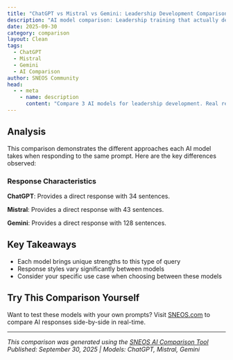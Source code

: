 ```yaml
---
title: "ChatGPT vs Mistral vs Gemini: Leadership Development Comparison 2025"
description: "AI model comparison: Leadership training that actually develops effective leaders..."
date: 2025-09-30
category: comparison
layout: Clean
tags:
  - ChatGPT
  - Mistral
  - Gemini
  - AI Comparison
author: SNEOS Community
head:
  - - meta
    - name: description
      content: "Compare 3 AI models for leadership development. Real responses from ChatGPT, Mistral, Gemini with detailed analysis."
---
```


<ChatComparison
  title="ChatGPT vs Mistral vs Gemini: Leadership Development Comparison 2025"
  prompt="Leadership training that actually develops effective leaders"
  :responses='{
    "ChatGPT": "Certainly! Effective leadership training focuses on developing practical skills, emotional intelligence, and strategic thinking to create leaders who can inspire, motivate, and guide their teams successfully. Here are some key components and approaches to leadership training that truly develop effective leaders:\n\n### Key Components of Effective Leadership Training\n\n1. **Self-Awareness and Emotional Intelligence**\n   - Understanding one\u2019s strengths, weaknesses, values, and emotional triggers.\n   - Enhancing skills in empathy, active listening, and managing emotions.\n\n2. **Communication Skills**\n   - Training in clear, persuasive communication.\n   - Active listening and providing constructive feedback.\n   - Conflict resolution and negotiation skills.\n\n3. **Decision-Making and Problem-Solving**\n   - Teaching frameworks for making informed and timely decisions.\n   - Encouraging critical thinking and creative problem-solving.\n\n4. **Team Building and Motivation**\n   - Understanding team dynamics and how to foster collaboration.\n   - Techniques for motivating diverse teams and managing different personalities.\n\n5. **Change Management**\n   - Preparing leaders to manage and lead through change.\n   - Building resilience and adaptability.\n\n6. **Ethical Leadership and Integrity**\n   - Emphasizing the importance of values, ethics, and trustworthiness.\n\n7. **Practical Application and Real-World Scenarios**\n   - Using role-playing, simulations, and case studies.\n   - Providing real-world projects or assignments to practice skills.\n\n8. **Continuous Feedback and Coaching**\n   - Offering regular, constructive feedback.\n   - Ongoing coaching to reinforce and develop skills.\n\n### Approaches to Delivering Leadership Training\n\n- **Blended Learning**: Combining online modules, live workshops, and self-study.\n- **Experiential Learning**: Hands-on activities and real challenges.\n- **Peer Learning and Networking**: Encouraging sharing experiences and collective problem-solving.\n- **Personalized Development Plans**: Tailoring training to individual needs and goals.\n- **Follow-up and Reinforcement**: Post-training support such as mentoring and refresher sessions.\n\n### Recommended Leadership Training Programs \u0026 Resources\n\n- **Dale Carnegie Training**\n- **Center for Creative Leadership (CCL)**\n- **Harvard Business School Executive Education**\n- **Leadership Development by John Maxwell**\n- Books: *\u201CLeaders Eat Last\u201D* by Simon Sinek, *\u201CEmotional Intelligence\u201D* by Daniel Goleman.\n\nIf you want, I can also help design a customized leadership training program based on specific needs or contexts. Would you like that?",
    "Mistral": "Developing effective leaders requires a comprehensive and strategic approach to leadership training. Here are some key components and best practices to ensure that your leadership training actually develops effective leaders:\n\n### 1. **Assessment and Personalization**\n   - **Self-Assessment:** Begin with self-assessment tools to help participants understand their strengths, weaknesses, and leadership styles.\n   - **360-Degree Feedback:** Use feedback from peers, subordinates, and superiors to provide a holistic view of a leader\u0027s performance.\n   - **Personalized Development Plans:** Create individualized development plans based on assessment results.\n\n### 2. **Core Leadership Skills**\n   - **Communication:** Train leaders in effective communication, including active listening, clear articulation, and persuasive speaking.\n   - **Decision-Making:** Teach structured decision-making processes and critical thinking skills.\n   - **Emotional Intelligence:** Focus on developing emotional intelligence to enhance self-awareness, empathy, and relationship management.\n   - **Conflict Resolution:** Provide training in conflict resolution techniques to handle disagreements and disputes effectively.\n\n### 3. **Strategic Thinking**\n   - **Vision and Goal Setting:** Train leaders to set clear, inspiring visions and goals for their teams.\n   - **Strategic Planning:** Teach the skills needed to develop and implement strategic plans.\n   - **Innovation and Creativity:** Encourage innovative thinking and problem-solving.\n\n### 4. **Team Management**\n   - **Team Building:** Provide training in team dynamics, collaboration, and building high-performing teams.\n   - **Delegation:** Teach effective delegation skills to empower team members and enhance productivity.\n   - **Performance Management:** Train leaders in setting performance standards, providing feedback, and conducting performance reviews.\n\n### 5. **Change Management**\n   - **Adaptability:** Teach leaders how to adapt to change and lead their teams through transitions.\n   - **Change Leadership:** Provide training in change management frameworks and best practices.\n\n### 6. **Ethical Leadership**\n   - **Integrity and Ethics:** Emphasize the importance of ethical behavior and integrity in leadership.\n   - **Corporate Social Responsibility:** Train leaders in the principles of corporate social responsibility and sustainable practices.\n\n### 7. **Continuous Learning and Development**\n   - **Mentorship and Coaching:** Pair leaders with mentors and coaches to provide ongoing support and guidance.\n   - **Lifelong Learning:** Encourage a culture of continuous learning and development through workshops, seminars, and online courses.\n\n### 8. **Practical Application**\n   - **Real-World Scenarios:** Use case studies, role-playing, and simulations to apply theoretical knowledge to real-world situations.\n   - **Action Learning:** Implement action learning projects where leaders work on actual organizational challenges.\n\n### 9. **Feedback and Evaluation**\n   - **Regular Feedback:** Provide regular feedback and performance evaluations to track progress and identify areas for improvement.\n   - **Continuous Improvement:** Foster a culture of continuous improvement by encouraging leaders to seek feedback and make adjustments.\n\n### 10. **Leadership Culture**\n   - **Organizational Support:** Ensure that the organization supports and values leadership development.\n   - **Role Models:** Identify and highlight role models within the organization who exemplify effective leadership.\n\n### 11. **Technology and Tools**\n   - **Leadership Software:** Utilize leadership development software and tools to track progress, provide resources, and facilitate learning.\n   - **Virtual Training:** Offer virtual training options to accommodate remote and hybrid work environments.\n\n### 12. **Diversity, Equity, and Inclusion**\n   - **Inclusive Leadership:** Train leaders to foster an inclusive environment that values diversity and promotes equity.\n   - **Unconscious Bias:** Provide training to recognize and mitigate unconscious biases.\n\nBy incorporating these elements into your leadership training program, you can create a robust and effective framework that develops leaders who are well-equipped to navigate the complexities of modern organizations.",
    "Gemini": "Okay, let\u0027s break down how to create leadership training that genuinely develops effective leaders, rather than just going through the motions.  It\u0027s about moving beyond theoretical concepts and focusing on practical application, self-awareness, and continuous development.\n\n**I. Core Principles of Effective Leadership Training:**\n\n*   **Focus on Behavior Change, Not Just Knowledge:** The goal is to change how people *act*, not just what they *know*. Knowledge is necessary, but it\u0027s insufficient.\n*   **Experiential Learning:**  Participants learn best by doing, reflecting, and applying.  Hands-on activities, simulations, and real-world projects are crucial.\n*   **Personalized and Individualized:** Acknowledge that each participant has different strengths, weaknesses, and leadership styles.  Provide opportunities for self-assessment and tailored development plans.\n*   **Contextualized and Relevant:** Training should be directly applicable to the participants\u0027 roles and the challenges they face in their organization.\n*   **Actionable Feedback and Coaching:**  Provide regular, specific, and constructive feedback on their performance.  Pair participants with coaches or mentors to guide their development.\n*   **Reinforcement and Follow-Up:**  Leadership development isn\u0027t a one-time event.  It\u0027s an ongoing process that requires reinforcement, continued learning, and opportunities to practice new skills.\n*   **Measurement and Evaluation:**  Track the impact of the training on participants\u0027 behavior, team performance, and organizational outcomes.  Use this data to refine and improve the training program.\n\n**II. Key Content Areas and Training Modules:**\n\nThis section outlines critical skills and knowledge areas to cover, along with suggested training approaches:\n\n*   **A. Self-Awareness and Emotional Intelligence:**\n    *   **Content:**\n        *   Understanding your own strengths, weaknesses, values, and biases.\n        *   Recognizing and managing your emotions (self-regulation).\n        *   Understanding and responding to the emotions of others (empathy).\n        *   Building strong relationships.\n        *   Developing self-confidence.\n    *   **Training Methods:**\n        *   **Self-Assessments:**  Personality tests (e.g., Myers-Briggs, DISC), 360-degree feedback, emotional intelligence assessments.\n        *   **Reflection Exercises:**  Journaling, guided meditation, mindfulness practices.\n        *   **Role-Playing:**  Practicing difficult conversations and conflict resolution.\n        *   **Coaching:**  Working with a coach to identify and address blind spots.\n*   **B. Communication Skills:**\n    *   **Content:**\n        *   Active listening.\n        *   Clear and concise verbal communication.\n        *   Effective written communication.\n        *   Nonverbal communication.\n        *   Giving and receiving feedback.\n        *   Presentation skills.\n        *   Facilitation skills.\n    *   **Training Methods:**\n        *   **Communication Skills Workshops:**  Focus on specific techniques like active listening, giving constructive feedback, and delivering persuasive presentations.\n        *   **Simulations and Scenarios:**  Practice communication skills in realistic situations.\n        *   **Video Recording and Feedback:**  Record participants giving presentations or participating in meetings, then provide feedback on their communication style.\n        *   **Improvisation Exercises:**  Develop spontaneity and adaptability in communication.\n*   **C. Strategic Thinking and Decision-Making:**\n    *   **Content:**\n        *   Analyzing complex situations.\n        *   Identifying key issues and opportunities.\n        *   Developing strategic plans.\n        *   Making informed decisions under pressure.\n        *   Problem-solving techniques.\n        *   Risk assessment.\n        *   Innovation and creativity.\n    *   **Training Methods:**\n        *   **Case Studies:**  Analyze real-world business situations and develop strategic recommendations.\n        *   **Simulations:**  Participate in business simulations that require strategic decision-making.\n        *   **Strategic Planning Workshops:**  Develop strategic plans for their teams or organizations.\n        *   **Design Thinking Exercises:**  Learn how to use design thinking principles to solve problems and generate innovative ideas.\n*   **D. Leading and Motivating Teams:**\n    *   **Content:**\n        *   Setting clear goals and expectations.\n        *   Delegating effectively.\n        *   Providing coaching and mentoring.\n        *   Building trust and rapport.\n        *   Recognizing and rewarding performance.\n        *   Addressing conflict and resolving disputes.\n        *   Fostering a positive and inclusive team environment.\n    *   **Training Methods:**\n        *   **Team-Building Activities:**  Engage in activities that promote collaboration, communication, and trust.\n        *   **Role-Playing:**  Practice difficult conversations with team members.\n        *   **Coaching and Mentoring Programs:**  Provide leaders with opportunities to coach and mentor their team members.\n        *   **Leadership Simulations:**  Simulate team leadership scenarios and provide feedback on participants\u0027 performance.\n*   **E. Change Management:**\n    *   **Content:**\n        *   Understanding the principles of change management.\n        *   Communicating change effectively.\n        *   Managing resistance to change.\n        *   Leading teams through transitions.\n        *   Building resilience and adaptability.\n    *   **Training Methods:**\n        *   **Change Management Workshops:**  Learn about different change management models and techniques.\n        *   **Case Studies:**  Analyze successful and unsuccessful change initiatives.\n        *   **Simulations:**  Simulate change scenarios and practice leading teams through transitions.\n        *   **Action Learning Projects:**  Apply change management principles to real-world projects in their organizations.\n*   **F.  Diversity, Equity, and Inclusion (DEI) Leadership:**\n    *   **Content:**\n        *   Understanding unconscious bias and its impact.\n        *   Promoting inclusive leadership behaviors.\n        *   Creating a culture of belonging.\n        *   Addressing systemic inequities.\n        *   Advocating for diversity and inclusion.\n    *   **Training Methods:**\n        *   **Unconscious Bias Training:**  Raise awareness of unconscious biases and their impact on decision-making.\n        *   **Inclusive Leadership Workshops:**  Provide leaders with the skills and tools to create a more inclusive workplace.\n        *   **Dialogue Sessions:**  Facilitate open and honest conversations about diversity and inclusion.\n        *   **Mentoring Programs:**  Pair leaders with individuals from diverse backgrounds.\n\n**III.  Delivery Methods:**\n\n*   **In-Person Workshops:**  Offer interactive workshops with hands-on activities, group discussions, and role-playing exercises.\n*   **Online Courses:**  Develop online courses with video lectures, interactive quizzes, and downloadable resources.\n*   **Blended Learning:**  Combine in-person workshops with online learning modules to create a more comprehensive and flexible learning experience.\n*   **Coaching and Mentoring:**  Provide individual coaching and mentoring to support participants\u0027 leadership development.\n*   **Action Learning:**  Engage participants in real-world projects that allow them to apply their leadership skills and knowledge.\n*   **Simulations:**  Use simulations to create realistic leadership scenarios and provide participants with opportunities to practice their skills in a safe and controlled environment.\n\n**IV. Creating a Culture of Continuous Learning:**\n\n*   **Encourage Self-Directed Learning:** Provide access to resources like books, articles, podcasts, and online courses.\n*   **Create a Community of Practice:**  Establish a forum for leaders to share best practices, ask questions, and support each other\u0027s development.\n*   **Promote Mentoring and Coaching:**  Encourage leaders to mentor and coach others in the organization.\n*   **Recognize and Reward Leadership Development:**  Recognize and reward leaders who actively participate in leadership development activities and demonstrate effective leadership behaviors.\n\n**V.  Measurement and Evaluation:**\n\n*   **Pre- and Post-Training Assessments:**  Measure participants\u0027 knowledge, skills, and attitudes before and after the training to assess the impact of the program.\n*   **360-Degree Feedback:**  Gather feedback from participants\u0027 supervisors, peers, and direct reports to assess their leadership behaviors.\n*   **Performance Metrics:**  Track key performance indicators (KPIs) such as employee engagement, team performance, and customer satisfaction to assess the impact of the training on organizational outcomes.\n*   **Surveys and Interviews:**  Conduct surveys and interviews to gather feedback from participants about their experiences with the training program.\n*   **Observation:**  Observe participants\u0027 behavior in the workplace to assess their application of the skills and knowledge they learned in the training program.\n\n**Example Scenario - Delegation Training Module**\n\n*   **Objective:** Participants will be able to effectively delegate tasks to team members, ensuring clear expectations and appropriate support.\n*   **Activities:**\n    1.  **Discussion:** Why is delegation important?  What are the barriers to effective delegation?\n    2.  **Self-Assessment:**  Delegation Style Quiz (identifies participant\u0027s natural tendencies).\n    3.  **Case Study:**  Analyzing a situation where poor delegation led to a negative outcome.\n    4.  **Role-Play:**  Practicing delegation conversations with different team members, focusing on:\n        *   Clearly defining the task and desired outcome.\n        *   Explaining the purpose and importance of the task.\n        *   Providing necessary resources and support.\n        *   Empowering the team member to make decisions.\n        *   Establishing clear checkpoints for progress updates.\n    5.  **Action Planning:** Participants identify a task they need to delegate in the next week and create a delegation plan.\n    6.  **Follow-Up:**  Participants report back on their delegation experience and share lessons learned.\n\n**Key Takeaways:**\n\n*   Effective leadership training is a continuous process, not a one-time event.\n*   It requires a blend of knowledge, skills, and practical application.\n*   It should be personalized and tailored to the needs of the participants and the organization.\n*   It\u0027s crucial to measure the impact of the training on participants\u0027 behavior and organizational outcomes.\n*   It must include a strong element of feedback and coaching.\n\nBy implementing these principles and strategies, organizations can develop leadership training programs that genuinely develop effective leaders who can drive success and create a positive impact. Good luck!\n"
  }'
  published-date="12:05"
/>

## Analysis

This comparison demonstrates the different approaches each AI model takes when responding to the same prompt. Here are the key differences observed:

### Response Characteristics

**ChatGPT**: Provides a direct response with 34 sentences. 

**Mistral**: Provides a direct response with 43 sentences. 

**Gemini**: Provides a direct response with 128 sentences. 

## Key Takeaways

- Each model brings unique strengths to this type of query
- Response styles vary significantly between models
- Consider your specific use case when choosing between these models

## Try This Comparison Yourself

Want to test these models with your own prompts? Visit [SNEOS.com](https://sneos.com) to compare AI responses side-by-side in real-time.

---

*This comparison was generated using the [SNEOS AI Comparison Tool](https://sneos.com)*
*Published: September 30, 2025 | Models: ChatGPT, Mistral, Gemini*
